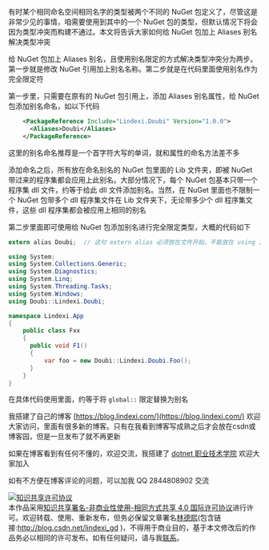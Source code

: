 
有时某个相同命名空间相同名字的类型被两个不同的 NuGet 包定义了，尽管这是非常少见的事情，咱需要使用到其中的一个 NuGet 包的类型，但默认情况下将会因为类型冲突而构建不通过。本文将告诉大家如何给 NuGet 包加上 Aliases 别名解决类型冲突

<!--more-->



<!-- 发布 -->
<!-- 博客 -->

给 NuGet 包加上 Aliases 别名，且使用别名限定的方式解决类型冲突分为两步。第一步就是修改 NuGet 引用加上别名名称。第二步就是在代码里面使用别名作为完全限定符

第一步里，只需要在原有的 NuGet 包引用上，添加 Aliases 别名属性，给 NuGet 包添加别名命名，如以下代码

```xml
    <PackageReference Include="Lindexi.Doubi" Version="1.0.0">
      <Aliases>Doubi</Aliases>
    </PackageReference>
```

这里的别名命名推荐是一个首字符大写的单词，就和属性的命名方法差不多

添加命名之后，所有放在命名别名的 NuGet 包里面的 Lib 文件夹，即被 NuGet 带过来的程序集都会应用上此别名。大部分情况下，每个 NuGet 包基本只带一个程序集 dll 文件，约等于给此 dll 文件添加别名。当然，在 NuGet 里面也不限制一个 NuGet 包带多个 dll 程序集文件在 Lib 文件夹下，无论带多少个 dll 程序集文件，这些 dll 程序集都会被应用上相同的别名

第二步里面即可使用给 NuGet 包添加别名进行完全限定类型，大概的代码如下

```csharp
extern alias Doubi;  // 这句 extern alias 必须放在文件开始，不能放在 using 之后

using System;
using System.Collections.Generic;
using System.Diagnostics;
using System.Linq;
using System.Threading.Tasks;
using System.Windows;
using Doubi::Lindexi.Doubi;

namespace Lindexi.App
{
	public class Fxx
	{
      public void F1()
      {
          var foo = new Doubi::Lindexi.Doubi.Foo();
      }		
	}
}
```

在具体代码使用里面，约等于将 `global::` 限定替换为别名



我搭建了自己的博客 [https://blog.lindexi.com/](https://blog.lindexi.com/) 欢迎大家访问，里面有很多新的博客。只有在我看到博客写成熟之后才会放在csdn或博客园，但是一旦发布了就不再更新

如果在博客看到有任何不懂的，欢迎交流，我搭建了 [dotnet 职业技术学院](https://t.me/dotnet_campus) 欢迎大家加入

如有不方便在博客评论的问题，可以加我 QQ 2844808902 交流

<a rel="license" href="http://creativecommons.org/licenses/by-nc-sa/4.0/"><img alt="知识共享许可协议" style="border-width:0" src="https://licensebuttons.net/l/by-nc-sa/4.0/88x31.png" /></a><br />本作品采用<a rel="license" href="http://creativecommons.org/licenses/by-nc-sa/4.0/">知识共享署名-非商业性使用-相同方式共享 4.0 国际许可协议</a>进行许可。欢迎转载、使用、重新发布，但务必保留文章署名[林德熙](http://blog.csdn.net/lindexi_gd)(包含链接:http://blog.csdn.net/lindexi_gd )，不得用于商业目的，基于本文修改后的作品务必以相同的许可发布。如有任何疑问，请与我[联系](mailto:lindexi_gd@163.com)。